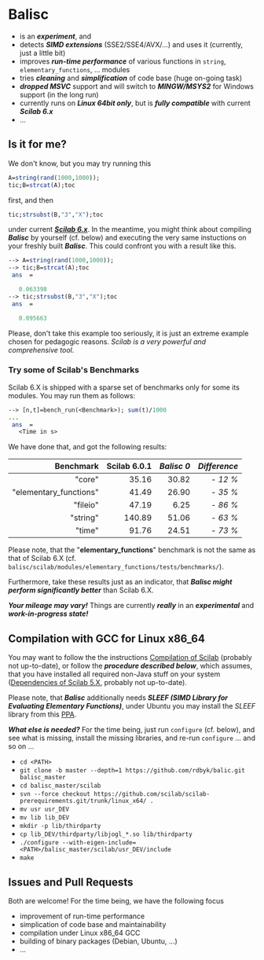 # Balisc
- is an **_experiment_**, and
- detects **_SIMD extensions_** (SSE2/SSE4/AVX/...) and uses it (currently, just a little bit)
- improves **_run-time performance_** of various functions in `string`, `elementary_functions`, ... modules
- tries **_cleaning_** and **_simplification_** of code base (huge on-going task)
- _**dropped MSVC**_ support and will switch to _**MINGW/MSYS2**_ for Windows support (in the long run)
- currently runs on  _**Linux 64bit only**_, but is _**fully compatible**_ with current _**Scilab 6.x**_
- ...
## Is it for me?
We don't know, but you may try running this

```scilab
A=string(rand(1000,1000));
tic;B=strcat(A);toc
```

first, and then

```scilab
tic;strsubst(B,"3","X");toc
```

under current [**_Scilab 6.x_**](http://www.scilab.org/en/development/nightly_builds/master). In the meantime, you might think about compiling **_Balisc_** by yourself (cf. below) and executing the very same instuctions on your freshly built **_Balisc_**. This could confront you with a result like this.

```scilab
--> A=string(rand(1000,1000));
--> tic;B=strcat(A);toc
 ans  =

   0.063398
--> tic;strsubst(B,"3","X");toc
 ans  =

   0.095663
```

Please, don't take this example too seriously, it is just an extreme example chosen for pedagogic reasons. *Scilab is a very powerful and comprehensive tool*.

### Try some of Scilab's Benchmarks

Scilab 6.X is shipped with a sparse set of benchmarks only for some its modules. You may run them as follows:

```scilab
--> [n,t]=bench_run(<Benchmark>); sum(t)/1000
...
 ans  =
   <Time in s>
```
We have done that, and got the following results:

| Benchmark | Scilab 6.0.1 | _Balisc 0_ | _Difference_ |
| ---------:| ------------:| ----------:| ------------:|
| "core" | 35.16 | 30.82 | _- 12 %_ |
| "elementary_functions" | 41.49 | 26.90 | _- 35 %_ |
| "fileio" | 47.19 | 6.25 | _- 86 %_ |
| "string" | 140.89 | 51.06 | _- 63 %_ |
| "time" | 91.76 | 24.51 | _- 73 %_ |

Please note, that the "**elementary_functions**" benchmark is not the same as that of Scilab 6.X (cf. `balisc/scilab/modules/elementary_functions/tests/benchmarks/`).

Furthermore, take these results just as an indicator, that **_Balisc might perform significantly better_** than Scilab 6.X.

**_Your mileage may vary!_** Things are currently **_really_** in an **_experimental_** and **_work-in-progress state!_**
 
## Compilation with GCC for Linux x86_64
You may want to follow the the instructions [Compilation of Scilab](https://wiki.scilab.org/Compilation%20of%20Scilab) (probably not up-to-date), or follow the **_procedure described below_**, which assumes, that you have installed all required non-Java stuff on your
system ([Dependencies of Scilab 5.X](https://wiki.scilab.org/Dependencies%20of%20Scilab%205.X), probably not up-to-date).

Please note, that **_Balisc_** additionally needs **_SLEEF (SIMD Library for Evaluating Elementary Functions)_**, under Ubuntu you may install the *SLEEF* library from this [PPA](https://launchpad.net/~shibatch/+archive/ubuntu/sleef).

**_What else is needed?_** For the time being, just run `configure` (cf. below), and see what is missing, install the missing libraries, and re-run `configure` ... and so on ...

- `cd <PATH>`
- `git clone -b master --depth=1 https://github.com/rdbyk/balic.git balisc_master`
- `cd balisc_master/scilab`
- `svn --force checkout https://github.com/scilab/scilab-prerequirements.git/trunk/linux_x64/ .`
- `mv usr usr_DEV`
- `mv lib lib_DEV`
- `mkdir -p lib/thirdparty`
- `cp lib_DEV/thirdparty/libjogl_*.so lib/thirdparty`
- `./configure --with-eigen-include=<PATH>/balisc_master/scilab/usr_DEV/include`
- `make`

## Issues and Pull Requests
Both are welcome! For the time being, we have the following focus
- improvement of run-time performance
- simplication of code base and maintainability
- compilation under Linux x86_64 GCC
- building of binary packages (Debian, Ubuntu, ...)
- ...
